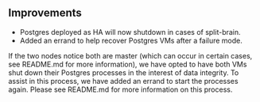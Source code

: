## Improvements

- Postgres deployed as HA will now shutdown in cases of split-brain.
- Added an errand to help recover Postgres VMs after a failure mode.

If the two nodes notice both are master (which can occur in certain
cases, see README.md for more information), we have opted to have
both VMs shut down their Postgres processes in the interest of
data integrity. To assist in this process, we have added an errand
to start the processes again. Please see README.md for more
information on this process.